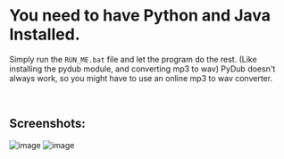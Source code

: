 <h1>You need to have Python and Java Installed.</h1>

Simply run the <code>RUN_ME.bat</code> file and let the program do the rest. (Like installing the pydub module, and converting mp3 to wav)
PyDub doesn't always work, so you might have to use an online mp3 to wav converter.

<br/>
<h2>Screenshots:</h2>

![image](https://user-images.githubusercontent.com/83178953/135587098-a48952c4-6d41-4b7e-a2f8-d8fd06a02b4f.png)
![image](https://user-images.githubusercontent.com/83178953/135587300-77ea1800-4147-4310-8185-3575dcf89a48.png)
